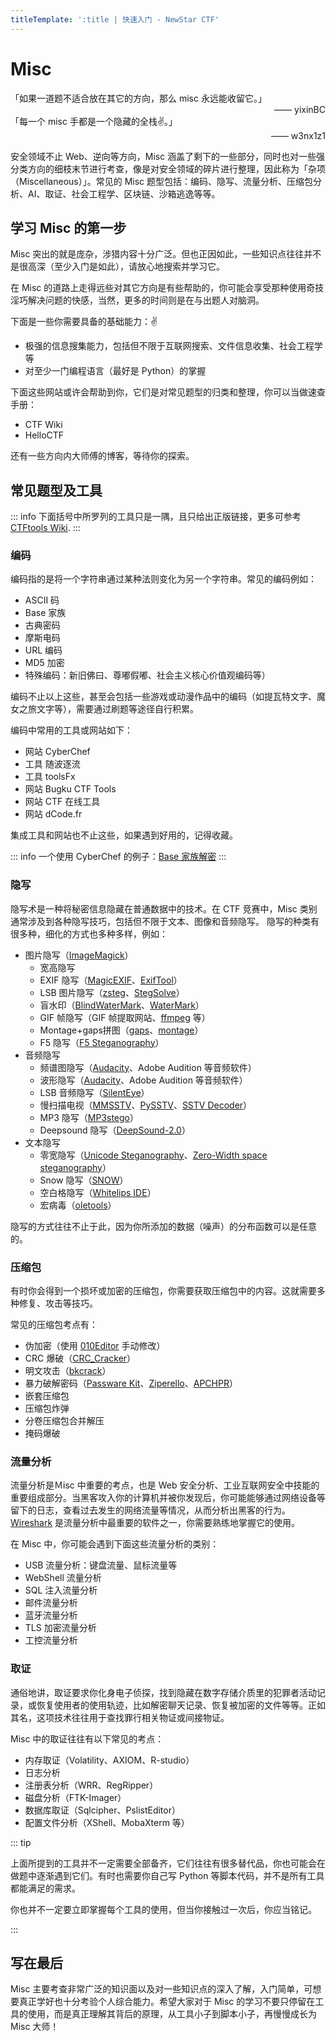 ```yaml
---
titleTemplate: ':title | 快速入门 - NewStar CTF'
---
```

<script setup>
import Container from '@/components/docs/Container.vue'
import Link from '@/components/docs/Link.vue'
import { ElTag } from 'element-plus'
import 'element-plus/es/components/tag/style/css'
</script>

# Misc

<Container type='tip'>
「如果一道题不适合放在其它的方向，那么 misc 永远能收留它。」
<div style="display: inline-block; width: 100%; text-align: right;">—— yixinBC</div>
</Container>
<Container type='tip'>
「每一个 misc 手都是一个隐藏的全栈✌。」
<div style="display: inline-block; width: 100%; text-align: right;">—— w3nx1z1</div>
</Container>

安全领域不止 Web、逆向等方向，Misc 涵盖了剩下的一些部分，同时也对一些强分类方向的细枝末节进行考查，像是对安全领域的碎片进行整理，因此称为「杂项（Miscellaneous）」。常见的 Misc 题型包括：编码、隐写、流量分析、压缩包分析、AI、取证、社会工程学、区块链、沙箱逃逸等等。

## 学习 Misc 的第一步

Misc 突出的就是庞杂，涉猎内容十分广泛。但也正因如此，一些知识点往往并不是很高深（至少入门是如此），请放心地搜索并学习它。

在 Misc 的道路上走得远些对其它方向是有些帮助的，你可能会享受那种使用奇技淫巧解决问题的快感，当然，更多的时间则是在与出题人对脑洞。

下面是一些你需要具备的基础能力：✌

- 极强的信息搜集能力，包括但不限于互联网搜索、文件信息收集、社会工程学等
- 对至少一门编程语言（最好是 Python）的掌握

下面这些网站或许会帮助到你，它们是对常见题型的归类和整理，你可以当做速查手册：

- <Link icon="external" theme="underline hover" href="https://ctf-wiki.org/misc/introduction/">CTF Wiki</Link>
- <Link icon="external" theme="underline hover" href="https://hello-ctf.com/HC_MISC/">HelloCTF</Link>

还有一些方向内大师傅的博客，等待你的探索。

## 常见题型及工具

::: info
下面括号中所罗列的工具只是一隅，且只给出正版链接，更多可参考 [CTFtools Wiki](https://github.com/ProbiusOfficial/CTFtools-wiki?tab=readme-ov-file#--misc--%E6%9D%82%E9%A1%B9).
:::

### 编码

编码指的是将一个字符串通过某种法则变化为另一个字符串。常见的编码例如：

- ASCII 码
- Base 家族
- 古典密码
- 摩斯电码
- URL 编码
- MD5 加密
- 特殊编码：新旧佛曰、尊嘟假嘟、社会主义核心价值观编码等）

编码不止以上这些，甚至会包括一些游戏或动漫作品中的编码（如提瓦特文字、魔女之旅文字等），需要通过刷题等途径自行积累。

编码中常用的工具或网站如下：
- <ElTag type="primary" size="small">网站</ElTag> <Link icon="external" theme="underline hover" href="https://gchq.github.io/CyberChef/">CyberChef</Link>
- <ElTag type="primary" size="small">工具</ElTag> <Link icon="external" theme="underline hover" href="http://1o1o.xyz/">随波逐流</Link>
- <ElTag type="primary" size="small">工具</ElTag> <Link icon="external" theme="underline hover" href="https://github.com/Leon406/ToolsFx">toolsFx</Link>
- <ElTag type="primary" size="small">网站</ElTag> <Link icon="external" theme="underline hover" href="https://ctf.bugku.com/tools">Bugku CTF Tools</Link>
- <ElTag type="primary" size="small">网站</ElTag> <Link icon="external" theme="underline hover" href="http://www.hiencode.com/">CTF 在线工具</Link>
- <ElTag type="primary" size="small">网站</ElTag> <Link icon="external" theme="underline hover" href="https://www.dcode.fr/">dCode.fr</Link>

集成工具和网站也不止这些，如果遇到好用的，记得收藏。

::: info
一个使用 CyberChef 的例子：[Base 家族解密](https://gchq.github.io/CyberChef/#recipe=From_Base32('A-Z2-7%3D',true)From_Base92()From_Base45('0-9A-Z%20$%25*%2B%5C%5C-./:',true)From_Base85('!-u',true,'z')From_Base64('A-Za-z0-9%2B/%3D',true,false)&input=SEpDRFU1MjZNNFdDU1VEVEtJVEZJM1RIRVVZVElNRFZONDVDU1NDM0pWS0dTVkpETFZTREtKWlJGVldYU1hTUkpKWlVBUlJJSUpUUzJQQ0pISjRFTTZLM0VOV0hVU0ROTkZSUzJaQjJJQkpHVzJCM0s1QUNRM0taTU5KWFNURFdHVVRUVzdKRkdKTEVTU1o3SUpIU1NQVEJLQTdYMlJSS05KNVNXWkI2TjVJRldKTERNNFhEU1hCRExBUldHS0NURVk9PT0&oenc=65001)
:::

### 隐写

隐写术是一种将秘密信息隐藏在普通数据中的技术。在 CTF 竞赛中，Misc 类别通常涉及到各种隐写技巧，包括但不限于文本、图像和音频隐写。
隐写的种类有很多种，细化的方式也多种多样，例如：

- 图片隐写<span data-desc>（[ImageMagick](https://github.com/ImageMagick/ImageMagick)）</span>
  - 宽高隐写
  - EXIF 隐写<span data-desc>（[MagicEXIF](https://www.magicexif.com/)、[ExifTool](https://github.com/exiftool/exiftool)）</span>
  - LSB 图片隐写<span data-desc>（[zsteg](https://github.com/zed-0xff/zsteg)、[StegSolve](https://github.com/Giotino/stegsolve)）</span>
  - 盲水印<span data-desc>（[BlindWaterMark](https://github.com/fire-keeper/BlindWatermark)、[WaterMark](https://cdn.openicu.net/utils/WaterMark.exe)）</span>
  - GIF 帧隐写<span data-desc>（GIF 帧提取网站、[ffmpeg](https://ffmpeg.org/) 等）</span>
  - Montage+gaps拼图<span data-desc>（[gaps](https://github.com/nemanja-m/gaps)、[montage](https://imagemagick.org/script/montage.php)）</span>
  - F5 隐写<span data-desc>（[F5 Steganography](https://github.com/matthewgao/F5-steganography)）</span>
- 音频隐写
  - 频谱图隐写<span data-desc>（[Audacity](https://www.audacityteam.org/)、Adobe Audition 等音频软件）</span>
  - 波形隐写<span data-desc>（[Audacity](https://www.audacityteam.org/)、Adobe Audition 等音频软件）</span>
  - LSB 音频隐写<span data-desc>（[SilentEye](https://achorein.github.io/silenteye/)）</span>
  - 慢扫描电视<span data-desc>（[MMSSTV](https://hamsoft.ca/pages/mmsstv.php)、[PySSTV](https://github.com/dnet/pySSTV)、[SSTV Decoder](https://github.com/colaclanth/sstv)）</span>
  - MP3 隐写<span data-desc>（[MP3stego](https://www.petitcolas.net/steganography/mp3stego/)）</span>
  - Deepsound 隐写<span data-desc>（[DeepSound-2.0](https://github.com/oneplus-x/DeepSound-2.0)）</span>
- 文本隐写
  - 零宽隐写<span data-desc>（[Unicode Steganography](https://330k.github.io/misc_tools/unicode_steganography.html)、[Zero-Width space steganography](https://offdev.net/demos/zwsp-steg-js)）</span>
  - Snow 隐写<span data-desc>（[SNOW](https://darkside.com.au/snow/)）</span>
  - 空白格隐写<span data-desc>（[Whitelips IDE](https://vii5ard.github.io/whitespace/)）</span>
  - 宏病毒<span data-desc>（[oletools](https://github.com/decalage2/oletools)）</span>

隐写的方式往往不止于此，因为你所添加的数据（噪声）的分布函数可以是任意的。

### 压缩包

有时你会得到一个损坏或加密的压缩包，你需要获取压缩包中的内容。这就需要多种修复、攻击等技巧。

常见的压缩包考点有：

- 伪加密<span data-desc>（使用 [010Editor](https://www.sweetscape.com/010editor/) 手动修改）</span>
- CRC 爆破<span data-desc>（[CRC_Cracker](https://github.com/Dr34nn/CRC_Cracker)）</span>
- 明文攻击<span data-desc>（[bkcrack](https://github.com/kimci86/bkcrack)）</span>
- 暴力破解密码<span data-desc>（[Passware Kit](https://www.passware.com/)、[Ziperello](https://ziperello.apponic.com/)、[APCHPR](https://cn.elcomsoft.com/archpr.html)）</span>
- 嵌套压缩包
- 压缩包炸弹
- 分卷压缩包合并解压
- 掩码爆破

### 流量分析
流量分析是Ｍisc 中重要的考点，也是 Web 安全分析、工业互联网安全中技能的重要组成部分。当黑客攻入你的计算机并被你发现后，你可能能够通过网络设备等留下的日志，查看过去发生的网络流量等情况，从而分析出黑客的行为。
[Wireshark](https://www.wireshark.org/) 是流量分析中最重要的软件之一，你需要熟练地掌握它的使用。

在 Misc 中，你可能会遇到下面这些流量分析的类别：

- USB 流量分析：键盘流量、鼠标流量等
- WebShell 流量分析
- SQL 注入流量分析
- 邮件流量分析
- 蓝牙流量分析
- TLS 加密流量分析
- 工控流量分析


### 取证

通俗地讲，取证要求你化身电子侦探，找到隐藏在数字存储介质里的犯罪者活动记录，或恢复使用者的使用轨迹，比如解密聊天记录、恢复被加密的文件等等。正如其名，这项技术往往用于查找罪行相关物证或间接物证。

Misc 中的取证往往有以下常见的考点：

- 内存取证<span data-desc>（Volatility、AXIOM、R-studio）</span>
- 日志分析
- 注册表分析<span data-desc>（WRR、RegRipper）</span>
- 磁盘分析<span data-desc>（FTK-Imager）</span>
- 数据库取证<span data-desc>（Sqlcipher、PslistEditor）</span>
- 配置文件分析<span data-desc>（XShell、MobaXterm 等）</span>

::: tip

上面所提到的工具并不一定需要全部备齐，它们往往有很多替代品，你也可能会在做题中逐渐遇到它们。有时也需要你自己写 Python 等脚本代码，并不是所有工具都能满足的需求。

你也并不一定要立即掌握每个工具的使用，但当你接触过一次后，你应当铭记。

:::

## 写在最后

Misc 主要考查非常广泛的知识面以及对一些知识点的深入了解，入门简单，可想要真正学好也十分考验个人综合能力。希望大家对于 Misc 的学习不要只停留在工具的使用，而是真正理解其背后的原理，从工具小子到脚本小子，再慢慢成长为 Misc 大师！
